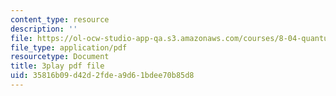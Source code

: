 ```yaml
---
content_type: resource
description: ''
file: https://ol-ocw-studio-app-qa.s3.amazonaws.com/courses/8-04-quantum-physics-i-spring-2016/35816b09d42d2fdea9d61bdee70b85d8_xmjvqbYvY9o.pdf
file_type: application/pdf
resourcetype: Document
title: 3play pdf file
uid: 35816b09-d42d-2fde-a9d6-1bdee70b85d8
---
```

